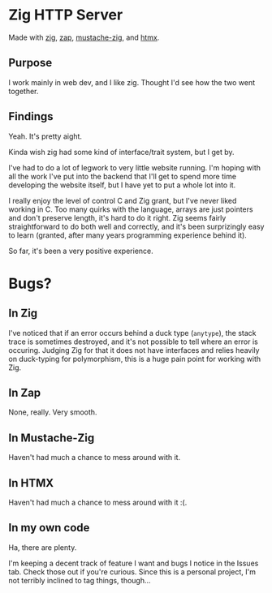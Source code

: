 # Zig HTTP Server

Made with [zig](https://ziglang.org/), [zap](https://github.com/zigzap/zap), [mustache-zig](https://github.com/batiati/mustache-zig), and [htmx](https://htmx.org/).

## Purpose

I work mainly in web dev, and I like zig.  Thought I'd see how the two went together.

## Findings

Yeah.  It's pretty aight.

Kinda wish zig had some kind of interface/trait system, but I get by.

I've had to do a lot of legwork to very little website running.  I'm hoping with all the work I've put into the backend that I'll get to spend more time developing the website itself, but I have yet to put a whole lot into it.

I really enjoy the level of control C and Zig grant, but I've never liked working in C.  Too many quirks with the language, arrays are just pointers and don't preserve length, it's hard to do it right.  Zig seems fairly straightforward to do both well and correctly, and it's been surprizingly easy to learn (granted, after many years programming experience behind it).

So far, it's been a very positive experience.

# Bugs?

## In Zig

I've noticed that if an error occurs behind a duck type (`anytype`), the stack trace is sometimes destroyed, and it's not possible to tell where an error is occuring.  Judging Zig for that it does not have interfaces and relies heavily on duck-typing for polymorphism, this is a huge pain point for working with Zig.

## In Zap

None, really.  Very smooth.

## In Mustache-Zig

Haven't had much a chance to mess around with it.

## In HTMX

Haven't had much a chance to mess around with it :(.

## In my own code

Ha, there are plenty.

I'm keeping a decent track of feature I want and bugs I notice in the Issues tab.  Check those out if you're curious.  Since this is a personal project, I'm not terribly inclined to tag things, though...
